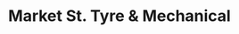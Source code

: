 ---
title: "Market St. Tyre & Mechanical"
url: /ballarat/market-st-tyre-und-mechanical/
shop: Allgemein
---